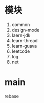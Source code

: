 # 模块
1. common
1. design-mode
1. laern-jdk
1. learn-thread
1. learn-guava
1. leetcode
1. log
1. net

# main
rebase
